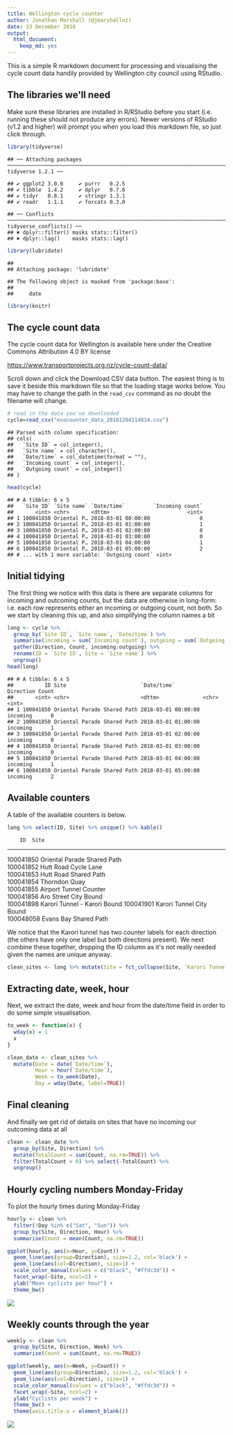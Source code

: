 ```yaml
---
title: Wellington cycle counter
author: Jonathan Marshall (@jmarshallnz)
date: 13 December 2018
output:
  html_document:
    keep_md: yes
---
```


This is a simple R markdown document for processing and visualising the cycle count data handily provided
by Wellington city council using RStudio.

## The libraries we'll need

Make sure these libraries are installed in R/RStudio before you start (i.e. running these should not produce any errors). Newer versions of RStudio (v1.2 and higher) will prompt you when you load this markdown file, so just click through.


```r
library(tidyverse)
```

```
## ── Attaching packages ───────────────────────────────────────────────────────────────────────────── tidyverse 1.2.1 ──
```

```
## ✔ ggplot2 3.0.0     ✔ purrr   0.2.5
## ✔ tibble  1.4.2     ✔ dplyr   0.7.6
## ✔ tidyr   0.8.1     ✔ stringr 1.3.1
## ✔ readr   1.1.1     ✔ forcats 0.3.0
```

```
## ── Conflicts ──────────────────────────────────────────────────────────────────────────────── tidyverse_conflicts() ──
## ✖ dplyr::filter() masks stats::filter()
## ✖ dplyr::lag()    masks stats::lag()
```

```r
library(lubridate)
```

```
## 
## Attaching package: 'lubridate'
```

```
## The following object is masked from 'package:base':
## 
##     date
```

```r
library(knitr)
```

## The cycle count data

The cycle count data for Wellington is available here under the Creative Commons Attribution 4.0 BY license

https://www.transportprojects.org.nz/cycle-count-data/

Scroll down and click the Download CSV data button. The easiest thing is to save it beside this markdown file so that the loading stage works below. You may have to change the path in the `read_csv` command as no doubt the filename will change.


```r
# read in the data you've downloaded
cycle=read_csv("ecocounter_data_20181204114814.csv")
```

```
## Parsed with column specification:
## cols(
##   `Site ID` = col_integer(),
##   `Site name` = col_character(),
##   `Date/time` = col_datetime(format = ""),
##   `Incoming count` = col_integer(),
##   `Outgoing count` = col_integer()
## )
```

```r
head(cycle)
```

```
## # A tibble: 6 x 5
##   `Site ID` `Site name` `Date/time`         `Incoming count`
##       <int> <chr>       <dttm>                         <int>
## 1 100041850 Oriental P… 2018-03-01 00:00:00                0
## 2 100041850 Oriental P… 2018-03-01 01:00:00                1
## 3 100041850 Oriental P… 2018-03-01 02:00:00                0
## 4 100041850 Oriental P… 2018-03-01 03:00:00                0
## 5 100041850 Oriental P… 2018-03-01 04:00:00                1
## 6 100041850 Oriental P… 2018-03-01 05:00:00                2
## # ... with 1 more variable: `Outgoing count` <int>
```

## Initial tidying

The first thing we notice with this data is there are separate columns for incoming and outcoming counts, but the data are otherwise in long-form: i.e. each row represents either an incoming or outgoing count, not both. So we start by cleaning this up, and also simplifying the column names a bit


```r
long <- cycle %>%
  group_by(`Site ID`, `Site name`, `Date/time`) %>%
  summarise(incoming = sum(`Incoming count`), outgoing = sum(`Outgoing count`)) %>%
  gather(Direction, Count, incoming:outgoing) %>%
  rename(ID = `Site ID`, Site = `Site name`) %>%
  ungroup()
head(long)
```

```
## # A tibble: 6 x 5
##          ID Site                        `Date/time`         Direction Count
##       <int> <chr>                       <dttm>              <chr>     <int>
## 1 100041850 Oriental Parade Shared Path 2018-03-01 00:00:00 incoming      0
## 2 100041850 Oriental Parade Shared Path 2018-03-01 01:00:00 incoming      1
## 3 100041850 Oriental Parade Shared Path 2018-03-01 02:00:00 incoming      0
## 4 100041850 Oriental Parade Shared Path 2018-03-01 03:00:00 incoming      0
## 5 100041850 Oriental Parade Shared Path 2018-03-01 04:00:00 incoming      1
## 6 100041850 Oriental Parade Shared Path 2018-03-01 05:00:00 incoming      2
```

## Available counters

A table of the available counters is below.


```r
long %>% select(ID, Site) %>% unique() %>% kable()
```

        ID  Site                         
----------  -----------------------------
 100041850  Oriental Parade Shared Path  
 100041852  Hutt Road Cycle Lane         
 100041853  Hutt Road Shared Path        
 100041854  Thorndon Quay                
 100041855  Airport Tunnel Counter       
 100041856  Aro Street City Bound        
 100041898  Karori Tunnel - Karori Bound 
 100041901  Karori Tunnel City Bound     
 100048058  Evans Bay Shared Path        

We notice that the Karori tunnel has two counter labels for each direction (the others have only one label but both directions present). We next combine these together, dropping the ID column as it's not really needed given the names are unique anyway.


```r
clean_sites <- long %>% mutate(Site = fct_collapse(Site, `Karori Tunnel` = c("Karori Tunnel - Karori Bound", "Karori Tunnel City Bound"))) %>% select(-ID)
```

## Extracting date, week, hour

Next, we extract the date, week and hour from the date/time field in order to do some simple visualisation.


```r
to_week <- function(x) {
  wday(x) = 1
  x
}

clean_date <- clean_sites %>%
  mutate(Date = date(`Date/time`),
         Hour = hour(`Date/time`),
         Week = to_week(Date),
         Day = wday(Date, label=TRUE))
```

## Final cleaning

And finally we get rid of details on sites that have no incoming our outcoming data at all


```r
clean <- clean_date %>%
  group_by(Site, Direction) %>%
  mutate(TotalCount = sum(Count, na.rm=TRUE)) %>%
  filter(TotalCount > 0) %>% select(-TotalCount) %>%
  ungroup()
```

## Hourly cycling numbers Monday-Friday

To plot the hourly times during Monday-Friday


```r
hourly <- clean %>%
  filter(!Day %in% c("Sat", "Sun")) %>%
  group_by(Site, Direction, Hour) %>%
  summarise(Count = mean(Count, na.rm=TRUE))

ggplot(hourly, aes(x=Hour, y=Count)) +
  geom_line(aes(group=Direction), size=1.2, col='black') +
  geom_line(aes(col=Direction), size=1) +
  scale_color_manual(values = c("black", "#ffdc3d")) +
  facet_wrap(~Site, ncol=2) +
  ylab("Mean cyclists per hour") +
  theme_bw()
```

![](cycle_wellington_files/figure-html/hourly-1.png)<!-- -->

## Weekly counts through the year


```r
weekly <- clean %>% 
  group_by(Site, Direction, Week) %>%
  summarise(Count = sum(Count, na.rm=TRUE))

ggplot(weekly, aes(x=Week, y=Count)) +
  geom_line(aes(group=Direction), size=1.2, col='black') +
  geom_line(aes(col=Direction), size=1) +
  scale_color_manual(values = c("black", "#ffdc3d")) +
  facet_wrap(~Site, ncol=2) +
  ylab("Cyclists per week") +
  theme_bw() +
  theme(axis.title.x = element_blank())
```

![](cycle_wellington_files/figure-html/weekly-1.png)<!-- -->
